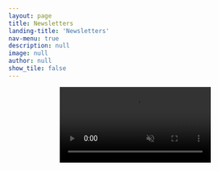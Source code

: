 ```yaml
---
layout: page
title: Newsletters
landing-title: 'Newsletters'
nav-menu: true
description: null
image: null
author: null
show_tile: false
---
```



<p align="center">
<!--     <video width="40%" height="30%" src="assets/videos/Newletter2021.mp4"><br/> -->
    <video src="assets/videos/Newletter2021.mp4" controls="controls" muted="muted" class="d-block rounded-bottom-2 width-fit" style="max-height:640px;">
    <br/>
        Newsletter by Jaishree Gaur | Monday, Nov 14 2022 13:08
</p>
